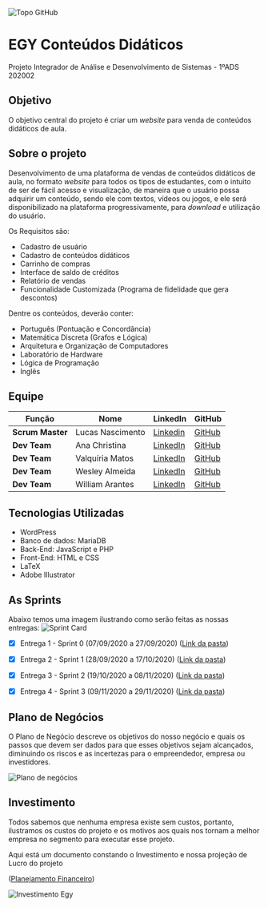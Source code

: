 ![Topo GitHub](https://user-images.githubusercontent.com/71477357/96354631-0f7b6b80-10af-11eb-9acc-50460944b076.jpg)

# EGY Conteúdos Didáticos
 Projeto Integrador de Análise e Desenvolvimento de Sistemas - 1ºADS 202002

## Objetivo

 O objetivo central do projeto é criar um _website_ para venda de conteúdos didáticos de aula.

## Sobre o projeto

Desenvolvimento de uma plataforma de vendas de conteúdos didáticos de aula, no formato _website_ para todos os tipos de estudantes, com o intuito de ser de fácil acesso e visualização, de maneira que o usuário possa adquirir um conteúdo, sendo ele com textos, vídeos ou jogos, e ele será disponibilizado na plataforma progressivamente, para _download_ e utilização do usuário.

Os Requisitos são:

 * Cadastro de usuário
 * Cadastro de conteúdos didáticos
 * Carrinho de compras
 * Interface de saldo de créditos
 * Relatório de vendas
 * Funcionalidade Customizada (Programa de fidelidade que gera descontos)

Dentre os conteúdos, deverão conter:

 * Português (Pontuação e Concordância)
 * Matemática Discreta (Grafos e Lógica)
 * Arquitetura e Organização de Computadores
 * Laboratório de Hardware
 * Lógica de Programação
 * Inglês

## Equipe

| Função             | Nome               | LinkedIn         | GitHub           |
|--------------------|--------------------|------------------|------------------|
| __Scrum Master__ | Lucas Nascimento | [Linkedin](https://www.linkedin.com/in/lucas-nunes-nascimento/) | [GitHub](https://github.com/Lkduarte) |
| __Dev Team__ | Ana Christina | [LinkedIn](https://www.linkedin.com/in/ana-christina-f-dias-da-silva-900296179/) | [GitHub](https://github.com/AnaChristina) |
| __Dev Team__ | Valquíria Matos | [LinkedIn](https://www.linkedin.com/in/valqu%C3%ADria-matos-402a821b7/) | [GitHub](https://github.com/valmatos) |
| __Dev Team__ | Wesley Almeida | [LinkedIn](https://www.linkedin.com/in/wesley-costa-5180aa1b8/) | [GitHub](https://github.com/Wesleyx07) |
| __Dev Team__ | William Arantes | [LinkedIn](https://www.linkedin.com/in/william-arantes-08a5101b8/) | [GitHub](https://github.com/William-Arantes) |

## Tecnologias Utilizadas

* WordPress
* Banco de dados: MariaDB
* Back-End: JavaScript e PHP
* Front-End: HTML e CSS
* LaTeX
* Adobe Illustrator

## As Sprints

Abaixo temos uma imagem ilustrando como serão feitas as nossas entregas:
![Sprint Card](https://user-images.githubusercontent.com/71477357/96354740-4900a680-10b0-11eb-97d2-b3a630d28dd1.jpeg)

- [x] Entrega 1 - Sprint 0 (07/09/2020 a 27/09/2020) ([Link da pasta](https://github.com/Lkduarte/EGY-Conteudos-Didaticos/tree/master/SPRINT%200))

- [x] Entrega 2 - Sprint 1 (28/09/2020 a 17/10/2020) ([Link da pasta](https://github.com/Lkduarte/EGY-Conteudos-Didaticos/tree/master/SPRINT%201))

- [x] Entrega 3 - Sprint 2 (19/10/2020 a 08/11/2020) ([Link da pasta](https://github.com/Lkduarte/EGY-Conteudos-Didaticos/tree/master/SPRINT%202))

- [x] Entrega 4 - Sprint 3 (09/11/2020 a 29/11/2020) ([Link da pasta](https://github.com/Lkduarte/EGY-Conteudos-Didaticos/tree/master/SPRINT%203))

## Plano de Negócios

O Plano de Negócio descreve os objetivos do nosso negócio e quais os passos que devem ser dados para que esses objetivos sejam alcançados, diminuindo os riscos e as incertezas para o empreendedor, empresa ou investidores.

![Plano de negócios](https://user-images.githubusercontent.com/71477357/96354814-42befa00-10b1-11eb-8346-87c364e79cab.jpeg)

## Investimento

Todos sabemos que nenhuma empresa existe sem custos, portanto, ilustramos os custos do projeto e os motivos aos quais nos tornam a melhor empresa no segmento para executar esse projeto.

Aqui está um documento constando o Investimento e nossa projeção de Lucro do projeto

([Planejamento Financeiro](https://github.com/Lkduarte/EGY-Conteudos-Didaticos/blob/master/SPRINT%201/Planejamento%20financeiro%20Egy%20Conte%C3%BAdos%20Did%C3%A1ticos.pdf))

![Investimento Egy](https://user-images.githubusercontent.com/71477357/96354817-4c486200-10b1-11eb-864d-83b09288b8ba.jpeg)





